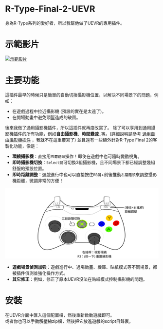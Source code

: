 # R-Type-Final-2-UEVR
身為R-Type系列的愛好者，所以我幫他做了UEVR的專用插件。

# 示範影片
<a href="https://www.youtube.com/watch?v=A5wXk5k4WVk" target="_blank">
    <img src="https://img.youtube.com/vi/A5wXk5k4WVk/0.jpg" alt="示範影片">
</a>

# 主要功能
這插件最早的時候只是簡單的自動切換攝影機位置，以解決不同場景下的問題，例如：
- 在遊戲過程中拉近攝影機 (預設的實在是太遠了)。
- 在開場動畫中避免頭盔造成的破圖。  

後來我做了通用攝影機插件，所以這插件就再度改寫了。
除了可以享用到通用攝影機插件的所有功能，例如**自由攝影機**、**時間變速**..等。(詳細說明請參考 [通用自由攝影機插件](https://github.com/dabinn/UEVR-Universal-Free-Camera/blob/main/doc/Chinese/Readme.md) ，我就不在這重覆寫了)
並且還有一些額外針對R-Type Final 2的客製化功能，像是：
- **環繞攝影機**：直接用`右蘑菇頭`操作！即使在遊戲中也可隨時變動視角。
- **即時攝影機切換**：`Select鍵`可切換3組攝影機，且不同場景下都已經調整幾組舒服的預設位置。
- **即時距離調整**：遊戲進行中也可以直接按住`RB鍵`+前後推動`右蘑菇頭`來調整攝影機距離，微調非常的方便！

![](img/controller_orbitcam.svg)
- **遊戲場景偵測加強**：遊戲進行中、過場動畫、機庫、貼紙模式等不同場景，都被插件偵測並強化操作方式。
- **其它修正**：例如，修正了原本UEVR沒法在貼紙模式控制攝影機的問題。


# 安裝
在UEVR介面中匯入這個配置檔，然後重新啟動遊戲即可。  
或者你也可以手動解壓縮zip檔，然後把它放進遊戲的script目錄裏。
